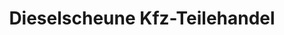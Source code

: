 ---
title: "Dieselscheune Kfz-Teilehandel"
url: /harsefeld/dieselscheune-kfz-teilehandel/
shop: Autowerkstatt
---